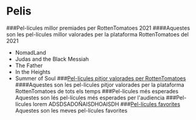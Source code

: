 # Pelis
###Pel-lícules millor premiades per RottenTomatoes 2021
####Aquestes son les pel-lícules millor valorades per la plataforma RottenTomatoes del 2021
* NomadLand
* Judas and the Black Messiah
* The Father
* In the Heights
* Summer of Soul
###[Pel-lícules pitjor valorades per RottenTomatoes](Pitjors.md)
####Aquestes son les pel-lícules pitjor valorades per la plataforma RottenTomatoes de tots els temps
###Pel-lícules més esperades
Aquestes son lés pel-lícules més esperades per l'audiencia
###Pel-lícules lorem
ADSDSADOÑAISDHOAISDH
###[Pel-lícules favorites](fav.md)
Aquestes son les meves pel-lícules favorites



